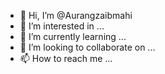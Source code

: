 - 👋 Hi, I’m @Aurangzaibmahi
- 👀 I’m interested in ...
- 🌱 I’m currently learning ...
- 💞️ I’m looking to collaborate on ...
- 📫 How to reach me ...

<!---
Aurangzaibmahi/Aurangzaibmahi is a ✨ special ✨ repository because its `README.md` (this file) appears on your GitHub profile.
You can click the Preview link to take a look at your changes.
--->
